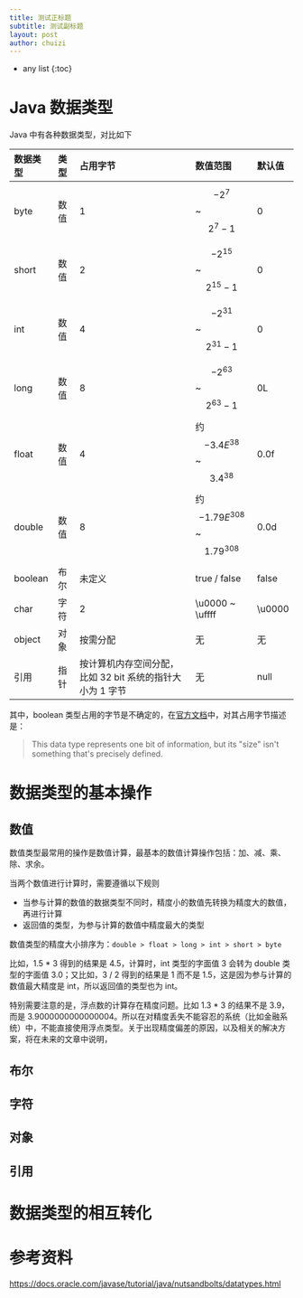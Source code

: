 ```yaml
---
title: 测试正标题
subtitle: 测试副标题
layout: post
author: chuizi
---
```


* any list
{:toc}

# Java 数据类型

Java 中有各种数据类型，对比如下

|数据类型|类型|占用字节|数值范围|默认值|
|:---|:---|:---|:---|:---|
|byte|数值|1|$$-2^7$$ ~ $$2^7-1$$|0|
|short|数值|2|$$-2^{15}$$ ~ $$2^{15}-1$$|0|
|int|数值|4|$$-2^{31}$$ ~ $$2^{31}-1$$|0|
|long|数值|8|$$-2^{63}$$ ~ $$2^{63}-1$$|0L|
|float|数值|4|约 $$-3.4E^{38}$$ ~ $$3.4^{38}$$|0.0f|
|double|数值|8|约 $$-1.79E^{308}$$ ~ $$1.79^{308}$$|0.0d|
|boolean|布尔|未定义|true / false|false|
|char|字符|2|\u0000 ~ \uffff|\u0000|
|object|对象|按需分配|无|无|
|引用|指针|按计算机内存空间分配，比如 32 bit 系统的指针大小为 1 字节|无|null|

其中，boolean 类型占用的字节是不确定的，在[官方文档](https://docs.oracle.com/javase/tutorial/java/nutsandbolts/datatypes.html)中，对其占用字节描述是：
> This data type represents one bit of information, but its "size" isn't something that's precisely defined.

# 数据类型的基本操作

## 数值

数值类型最常用的操作是数值计算，最基本的数值计算操作包括：加、减、乘、除、求余。  

当两个数值进行计算时，需要遵循以下规则  

  * 当参与计算的数值的数据类型不同时，精度小的数值先转换为精度大的数值，再进行计算
  * 返回值的类型，为参与计算的数值中精度最大的类型

数值类型的精度大小排序为：`double > float > long > int > short > byte`  

比如，1.5 * 3 得到的结果是 4.5，计算时，int 类型的字面值 3 会转为 double 类型的字面值 3.0；又比如，3 / 2 得到的结果是 1 而不是 1.5，这是因为参与计算的数值最大精度是 int，所以返回值的类型也为 int。

特别需要注意的是，浮点数的计算存在精度问题。比如 1.3 * 3 的结果不是 3.9，而是 3.9000000000000004。所以在对精度丢失不能容忍的系统（比如金融系统）中，不能直接使用浮点类型。关于出现精度偏差的原因，以及相关的解决方案，将在未来的文章中说明，

## 布尔

## 字符

## 对象

## 引用

# 数据类型的相互转化

# 参考资料
https://docs.oracle.com/javase/tutorial/java/nutsandbolts/datatypes.html